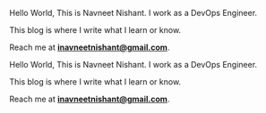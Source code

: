 Hello World, This is Navneet Nishant. I work as a DevOps Engineer.

This blog is where I write what I learn or know.

Reach me at <b>inavneetnishant@gmail.com</b>.

Hello World, This is Navneet Nishant. I work as a DevOps Engineer.

This blog is where I write what I learn or know.

Reach me at <b>inavneetnishant@gmail.com</b>.